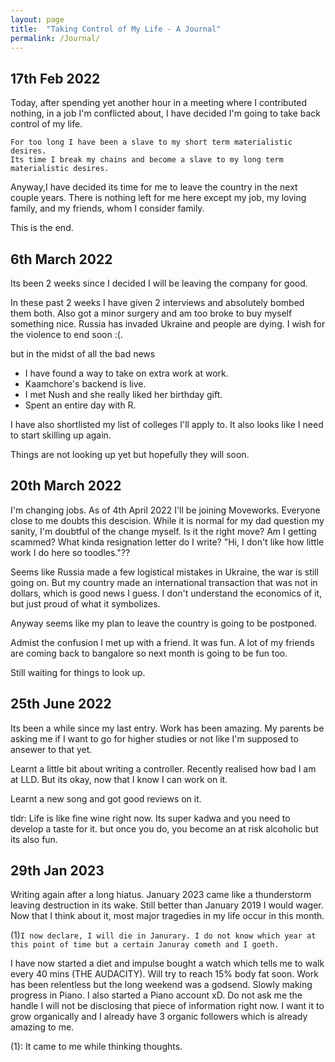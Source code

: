 ```yaml
---
layout: page
title:  "Taking Control of My Life - A Journal"
permalink: /Journal/
---
```


## 17th Feb 2022

Today, after spending yet another hour in a meeting where I contributed nothing, in a job I'm conflicted about, I have decided I'm going to take back control of my life.

```
For too long I have been a slave to my short term materialistic desires. 
Its time I break my chains and become a slave to my long term materialistic desires.
```

Anyway,I have decided its time for me to leave the country in the next couple years. 
There is nothing left for me here except my job, my loving family, and my friends, whom I consider family.

This is the end.


## 6th March 2022

Its been 2 weeks since I decided I will be leaving the company for good.

In these past 2 weeks I have given 2 interviews and absolutely bombed them both.
Also got a minor surgery and am too broke to buy myself something nice. Russia has invaded Ukraine and people are dying. I wish for the violence to end soon :(.

but in the midst of all the bad news 
- I have found a way to take on extra work at work.
- Kaamchore's backend is live.
- I met Nush and she really liked her birthday gift.
- Spent an entire day with R.

I have also shortlisted my list of colleges I'll apply to.
It also looks like I need to start skilling up again.

Things are not looking up yet but hopefully they will soon.

## 20th March 2022

I'm changing jobs. As of 4th April 2022 I'll be joining Moveworks. Everyone close to me doubts this descision. While it is normal for my dad question my sanity, I'm doubtful of the change myself.
Is it the right move? Am I getting scammed? What kinda resignation letter do I write?
"Hi, I don't like how little work I do here so toodles."??

Seems like Russia made a few logistical mistakes in Ukraine, the war is still going on. But my country made an international transaction that was not in dollars, which is good news I guess. I don't understand the economics of it, but just proud of what it symbolizes. 

Anyway seems like my plan to leave the country is going to be postponed.

Admist the confusion I met up with a friend. It was fun.
A lot of my friends are coming back to bangalore so next month is going to be fun too.

Still waiting for things to look up.

## 25th June 2022

Its been a while since my last entry. Work has been amazing.
My parents be asking me if I want to go for higher studies or not like I'm supposed to ansewer to that yet.

Learnt a little bit about writing a controller. Recently realised how bad I am at LLD.
But its okay, now that I know I can work on it.

Learnt a new song and got good reviews on it.

tldr: Life is like fine wine right now. Its super kadwa and you need to develop a taste for it. but once you do, you become an at risk alcoholic but its also fun.


## 29th Jan 2023

Writing again after a long hiatus. January 2023 came like a thunderstorm leaving destruction in its wake. Still better than January 2019 I would wager. Now that I think about it, most major tragedies in my life occur in this month. 
 
(1)```I now declare, I will die in Janurary. I do not know which year at this point of time but a certain Januray cometh and I goeth.```

I have now started a diet and impulse bought a watch which tells me to walk every 40 mins (THE AUDACITY). Will try to reach 15% body fat soon. Work has been relentless but the long weekend was a godsend. Slowly making progress in Piano. I also started a Piano account xD. Do not ask me the handle I will not be disclosing that piece of information right now. I want it to grow organically and I already have 3 organic followers which is already amazing to me.

(1): It came to me while thinking thoughts.